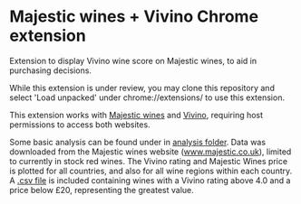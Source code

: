 # Majestic wines + Vivino Chrome extension

Extension to display Vivino wine score on Majestic wines, to aid in purchasing decisions. 

While this extension is under review, you may clone this repository and select 'Load unpacked' under chrome://extensions/ to use this extension.

This extension works with [Majestic wines](www.majestic.co.uk) and [Vivino](www.vivino.com), requiring host permissions to access both websites.

Some basic analysis can be found under in [analysis folder](https://github.com/chrisahart/vivino-majestic/tree/main/analysis). Data was downloaded from the Majestic wines website (www.majestic.co.uk), limited to currently in stock red wines. The Vivino rating and Majestic Wines price is plotted for all countries, and also for all wine regions within each country. A [.csv file](https://github.com/chrisahart/vivino-majestic/blob/main/analysis/data/wines_rating-above-4.0_price-below-20.csv) is included containing wines with a Vivino rating above 4.0 and a price below £20, representing the greatest value.
